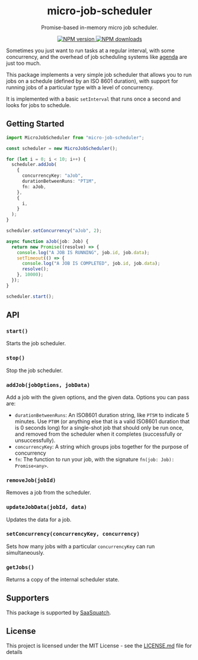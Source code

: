 <h1 align="center">micro-job-scheduler</h1>

<p align="center">Promise-based in-memory micro job scheduler.</p>

<p align="center">
  <a href="https://www.npmjs.com/package/micro-job-scheduler"><img src="https://img.shields.io/npm/v/micro-job-scheduler/latest.svg?style=flat-square" alt="NPM version" /> </a>
  <a href="https://www.npmjs.com/package/micro-job-scheduler"><img src="https://img.shields.io/npm/dm/micro-job-scheduler.svg?style=flat-square" alt="NPM downloads"/> </a>
</p>

Sometimes you just want to run tasks at a regular interval, with some concurrency, and the overhead of job scheduling
systems like [agenda](https://github.com/agenda/agenda) are just too much.

This package implements a very simple job scheduler that allows you to run jobs on a schedule (defined by an ISO 8601
duration), with support for running jobs of a particular type with a level of concurrency.

It is implemented with a basic `setInterval` that runs once a second and looks for jobs to schedule.

## Getting Started

```ts
import MicroJobScheduler from "micro-job-scheduler";

const scheduler = new MicroJobScheduler();

for (let i = 0; i < 10; i++) {
  scheduler.addJob(
    {
      concurrencyKey: "aJob",
      durationBetweenRuns: "PT1M",
      fn: aJob,
    },
    {
      i,
    }
  );
}

scheduler.setConcurrency("aJob", 2);

async function aJob(job: Job) {
  return new Promise((resolve) => {
    console.log("A JOB IS RUNNING", job.id, job.data);
    setTimeout(() => {
      console.log("A JOB IS COMPLETED", job.id, job.data);
      resolve();
    }, 10000);
  });
}

scheduler.start();
```

## API

### `start()`

Starts the job scheduler.

### `stop()`

Stop the job scheduler.

### `addJob(jobOptions, jobData)`

Add a job with the given options, and the given data. Options you can pass are:

- `durationBetweenRuns`: An ISO8601 duration string, like `PT5M` to indicate 5 minutes.
  Use `PT0M` (or anything else that is a valid ISO8601 duration that is 0 seconds long)
  for a single-shot job that should only be run once, and removed from the scheduler
  when it completes (successfully or unsuccessfully).
- `concurrencyKey`: A string which groups jobs together for the purpose of concurrency
- `fn`: The function to run your job, with the signature `fn(job: Job): Promise<any>`.

### `removeJob(jobId)`

Removes a job from the scheduler.

### `updateJobData(jobId, data)`

Updates the data for a job.

### `setConcurrency(concurrencyKey, concurrency)`

Sets how many jobs with a particular `concurrencyKey` can run simultaneously.

### `getJobs()`

Returns a copy of the internal scheduler state.

## Supporters

This package is supported by [SaaSquatch](https://saasquatch.com).

## License

This project is licensed under the MIT License - see the [LICENSE.md](LICENSE.md) file for details
